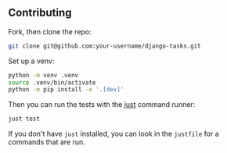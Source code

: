 ## Contributing

Fork, then clone the repo:

```sh
git clone git@github.com:your-username/django-tasks.git
```

Set up a venv:

```sh
python -m venv .venv
source .venv/bin/activate
python -m pip install -e '.[dev]'
```

Then you can run the tests with the [just](https://just.systems/man/en/) command runner:

```sh
just test
```

If you don't have `just` installed, you can look in the `justfile` for a
commands that are run.